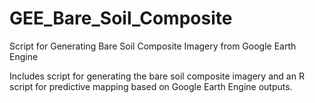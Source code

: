 # GEE_Bare_Soil_Composite
Script for Generating Bare Soil Composite Imagery from Google Earth Engine

Includes script for generating the bare soil composite imagery and an R script for predictive mapping based on Google Earth Engine outputs. 

